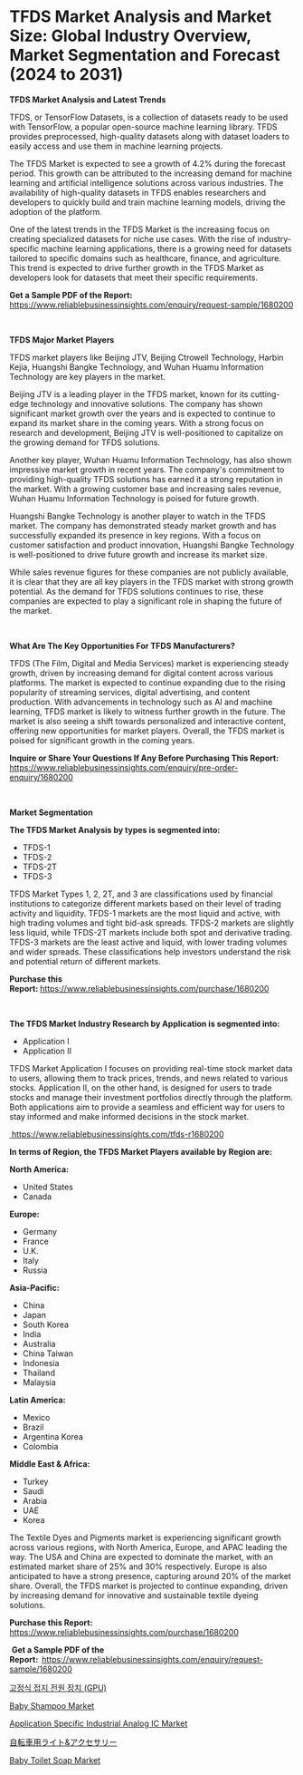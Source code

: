 <p><h1>TFDS Market Analysis and Market Size: Global Industry Overview, Market Segmentation and Forecast (2024 to 2031)</h1></p><p><strong>TFDS Market Analysis and Latest Trends</strong></p>
<p><p>TFDS, or TensorFlow Datasets, is a collection of datasets ready to be used with TensorFlow, a popular open-source machine learning library. TFDS provides preprocessed, high-quality datasets along with dataset loaders to easily access and use them in machine learning projects. </p><p>The TFDS Market is expected to see a growth of 4.2% during the forecast period. This growth can be attributed to the increasing demand for machine learning and artificial intelligence solutions across various industries. The availability of high-quality datasets in TFDS enables researchers and developers to quickly build and train machine learning models, driving the adoption of the platform.</p><p>One of the latest trends in the TFDS Market is the increasing focus on creating specialized datasets for niche use cases. With the rise of industry-specific machine learning applications, there is a growing need for datasets tailored to specific domains such as healthcare, finance, and agriculture. This trend is expected to drive further growth in the TFDS Market as developers look for datasets that meet their specific requirements.</p></p>
<p><strong>Get a Sample PDF of the Report:&nbsp;</strong> <a href="https://www.reliablebusinessinsights.com/enquiry/request-sample/1680200">https://www.reliablebusinessinsights.com/enquiry/request-sample/1680200</a></p>
<p>&nbsp;</p>
<p><strong>TFDS Major Market Players</strong></p>
<p><p>TFDS market players like Beijing JTV, Beijing Ctrowell Technology, Harbin Kejia, Huangshi Bangke Technology, and Wuhan Huamu Information Technology are key players in the market. </p><p>Beijing JTV is a leading player in the TFDS market, known for its cutting-edge technology and innovative solutions. The company has shown significant market growth over the years and is expected to continue to expand its market share in the coming years. With a strong focus on research and development, Beijing JTV is well-positioned to capitalize on the growing demand for TFDS solutions.</p><p>Another key player, Wuhan Huamu Information Technology, has also shown impressive market growth in recent years. The company's commitment to providing high-quality TFDS solutions has earned it a strong reputation in the market. With a growing customer base and increasing sales revenue, Wuhan Huamu Information Technology is poised for future growth.</p><p>Huangshi Bangke Technology is another player to watch in the TFDS market. The company has demonstrated steady market growth and has successfully expanded its presence in key regions. With a focus on customer satisfaction and product innovation, Huangshi Bangke Technology is well-positioned to drive future growth and increase its market size.</p><p>While sales revenue figures for these companies are not publicly available, it is clear that they are all key players in the TFDS market with strong growth potential. As the demand for TFDS solutions continues to rise, these companies are expected to play a significant role in shaping the future of the market.</p></p>
<p>&nbsp;</p>
<p><strong>What Are The Key Opportunities For TFDS Manufacturers?</strong></p>
<p><p>TFDS (The Film, Digital and Media Services) market is experiencing steady growth, driven by increasing demand for digital content across various platforms. The market is expected to continue expanding due to the rising popularity of streaming services, digital advertising, and content production. With advancements in technology such as AI and machine learning, TFDS market is likely to witness further growth in the future. The market is also seeing a shift towards personalized and interactive content, offering new opportunities for market players. Overall, the TFDS market is poised for significant growth in the coming years.</p></p>
<p><strong>Inquire or Share Your Questions If Any Before Purchasing This Report:</strong> <a href="https://www.reliablebusinessinsights.com/enquiry/pre-order-enquiry/1680200">https://www.reliablebusinessinsights.com/enquiry/pre-order-enquiry/1680200</a></p>
<p>&nbsp;</p>
<p><strong>Market Segmentation</strong></p>
<p><strong>The TFDS Market Analysis by types is segmented into:</strong></p>
<p><ul><li>TFDS-1</li><li>TFDS-2</li><li>TFDS-2T</li><li>TFDS-3</li></ul></p>
<p><p>TFDS Market Types 1, 2, 2T, and 3 are classifications used by financial institutions to categorize different markets based on their level of trading activity and liquidity. TFDS-1 markets are the most liquid and active, with high trading volumes and tight bid-ask spreads. TFDS-2 markets are slightly less liquid, while TFDS-2T markets include both spot and derivative trading. TFDS-3 markets are the least active and liquid, with lower trading volumes and wider spreads. These classifications help investors understand the risk and potential return of different markets.</p></p>
<p><strong>Purchase this Report:&nbsp;</strong><a href="https://www.reliablebusinessinsights.com/purchase/1680200">https://www.reliablebusinessinsights.com/purchase/1680200</a></p>
<p>&nbsp;</p>
<p><strong>The TFDS Market Industry Research by Application is segmented into:</strong></p>
<p><ul><li>Application I</li><li>Application II</li></ul></p>
<p><p>TFDS Market Application I focuses on providing real-time stock market data to users, allowing them to track prices, trends, and news related to various stocks. Application II, on the other hand, is designed for users to trade stocks and manage their investment portfolios directly through the platform. Both applications aim to provide a seamless and efficient way for users to stay informed and make informed decisions in the stock market.</p></p>
<p><a href="https://www.reliablebusinessinsights.com/tfds-r1680200">&nbsp;https://www.reliablebusinessinsights.com/tfds-r1680200</a></p>
<p><strong>In terms of Region, the TFDS Market Players available by Region are:</strong></p>
<p>
    <p> <strong> North America: </strong>
        <ul>
            <li>United States</li>
            <li>Canada</li>
        </ul>
        </p> 
    <p> <strong> Europe: </strong>
        <ul>
            <li>Germany</li>
            <li>France</li>
            <li>U.K.</li>
            <li>Italy</li>
            <li>Russia</li>
        </ul>
        </p> 
    <p> <strong> Asia-Pacific: </strong>
        <ul>
            <li>China</li>
            <li>Japan</li>
            <li>South Korea</li>
            <li>India</li>
            <li>Australia</li>
            <li>China Taiwan</li>
            <li>Indonesia</li>
            <li>Thailand</li>
            <li>Malaysia</li>
        </ul>
        </p> 
    <p> <strong> Latin America: </strong>
        <ul>
            <li>Mexico</li>
            <li>Brazil</li>
            <li>Argentina Korea</li>
            <li>Colombia</li>
        </ul>
        </p> 
    <p> <strong> Middle East & Africa: </strong>
        <ul>
            <li>Turkey</li>
            <li>Saudi</li>
            <li>Arabia</li>
            <li>UAE</li>
            <li>Korea</li>
        </ul>
    </p>
    </p>
<p><p>The Textile Dyes and Pigments market is experiencing significant growth across various regions, with North America, Europe, and APAC leading the way. The USA and China are expected to dominate the market, with an estimated market share of 25% and 30% respectively. Europe is also anticipated to have a strong presence, capturing around 20% of the market share. Overall, the TFDS market is projected to continue expanding, driven by increasing demand for innovative and sustainable textile dyeing solutions.</p></p>
<p><strong>Purchase this Report: </strong><a href="https://www.reliablebusinessinsights.com/purchase/1680200">https://www.reliablebusinessinsights.com/purchase/1680200</a></p>
<p>&nbsp;<strong>Get a Sample PDF of the Report:&nbsp;&nbsp;</strong><a href="https://www.reliablebusinessinsights.com/enquiry/request-sample/1680200">https://www.reliablebusinessinsights.com/enquiry/request-sample/1680200</a></p>
<p><strong></strong></p>
<p><p><a href="https://github.com/GabrielBlanda5656/Market-Research-Report-List-2/blob/main/9078251102913.md">고정식 접지 전원 장치 (GPU)</a></p><p><a href="https://github.com/kosella/Market-Research-Report-List-3/blob/main/baby-shampoo-market.md">Baby Shampoo Market</a></p><p><a href="https://issuu.com/reportprime-2/docs/application-specific-industrial-analog-ic-market-s">Application Specific Industrial Analog IC Market</a></p><p><a href="https://github.com/AaronVargas43/Market-Research-Report-List-2/blob/main/5581755108229.md">自転車用ライト&アクセサリー</a></p><p><a href="https://github.com/kufem1/Market-Research-Report-List-3/blob/main/baby-toilet-soap-market.md">Baby Toilet Soap Market</a></p></p>